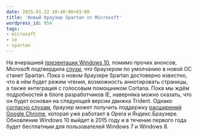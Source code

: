 ```yaml
---
date: 2015.01.22 10:40:00+03:00
title: 'Новый браузер Spartan от Microsoft'
wordpress_id: 954
tags:
- microsoft
- ie
- spartan
---
```


На вчерашней [презентации Windows 10][1], помимо прочих анонсов, Microsoft подтвердила [слухи][2], что браузером по умолчанию в новой ОС станет Spartan. Пока о новом браузере Spartan достоверно известно, что в нём будет режим чтения, возможность аннотировать страницы, а также интеграция с голосовым помощником Cortana. Пока мы ждём подробностей в блоге разработчиков IE, наверняка можно сказать, что он будет основан на следующей версии движка Trident. Однако [согласно слухам][3], браузер может получить поддержку [расширений Google Chrome][4], которая уже работает в Opera и Яндекс.Браузере. Обновление Windows 10 выйдет в 2015 году и в течение первого года будет бесплатным для пользователей Windows 7 и Windows 8.

[1]: http://blogs.windows.com/bloggingwindows/2015/01/21/the-next-generation-of-windows-windows-10/
[2]: https://twitter.com/webstandards_ru/status/550293633728266242
[3]: http://www.neowin.net/news/microsoft-spartan-chrome-extensions-targeted-for-native-support
[4]: https://developer.chrome.com/extensions/index
